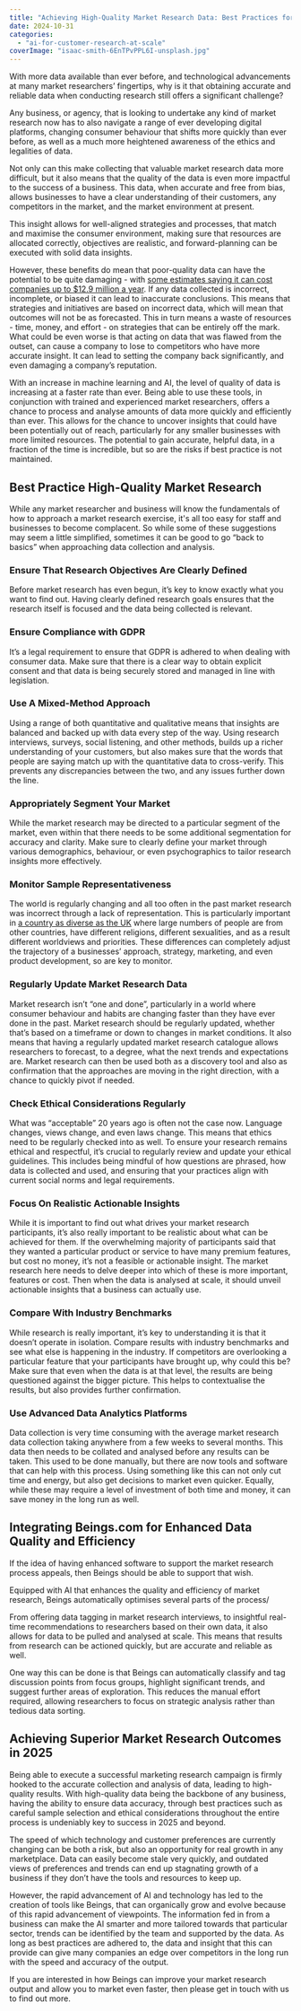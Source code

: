 ```yaml
---
title: "Achieving High-Quality Market Research Data: Best Practices for 2025"
date: 2024-10-31
categories: 
  - "ai-for-customer-research-at-scale"
coverImage: "isaac-smith-6EnTPvPPL6I-unsplash.jpg"
---
```


With more data available than ever before, and technological advancements at many market researchers’ fingertips, why is it that obtaining accurate and reliable data when conducting research still offers a significant challenge?

Any business, or agency, that is looking to undertake any kind of market research now has to also navigate a range of ever developing digital platforms, changing consumer behaviour that shifts more quickly than ever before, as well as a much more heightened awareness of the ethics and legalities of data. 

Not only can this make collecting that valuable market research data more difficult, but it also means that the quality of the data is even more impactful to the success of a business. This data, when accurate and free from bias, allows businesses to have a clear understanding of their customers, any competitors in the market, and the market environment at present.

This insight allows for well-aligned strategies and processes, that match and maximise the consumer environment, making sure that resources are allocated correctly, objectives are realistic, and forward-planning can be executed with solid data insights. 

However, these benefits do mean that poor-quality data can have the potential to be quite damaging - with [some estimates saying it can cost companies up to $12.9 million a year](https://www.gov.uk/government/news/hidden-costs-of-poor-data-quality). If any data collected is incorrect, incomplete, or biased it can lead to inaccurate conclusions. This means that strategies and initiatives are based on incorrect data, which will mean that outcomes will not be as forecasted. This in turn means a waste of resources - time, money, and effort - on strategies that can be entirely off the mark. What could be even worse is that acting on data that was flawed from the outset, can cause a company to lose to competitors who have more accurate insight. It can lead to setting the company back significantly, and even damaging a company’s reputation. 

With an increase in machine learning and AI, the level of quality of data is increasing at a faster rate than ever. Being able to use these tools, in conjunction with trained and experienced market researchers, offers a chance to process and analyse amounts of data more quickly and efficiently than ever. This allows for the chance to uncover insights that could have been potentially out of reach, particularly for any smaller businesses with more limited resources. The potential to gain accurate, helpful data, in a fraction of the time is incredible, but so are the risks if best practice is not maintained.

## Best Practice High-Quality Market Research

While any market researcher and business will know the fundamentals of how to approach a market research exercise, it's all too easy for staff and businesses to become complacent. So while some of these suggestions may seem a little simplified, sometimes it can be good to go “back to basics” when approaching data collection and analysis. 

### Ensure That Research Objectives Are Clearly Defined

Before market research has even begun, it’s key to know exactly what you want to find out. Having clearly defined research goals ensures that the research itself is focused and the data being collected is relevant. 

### Ensure Compliance with GDPR 

It’s a legal requirement to ensure that GDPR is adhered to when dealing with consumer data. Make sure that there is a clear way to obtain explicit consent and that data is being securely stored and managed in line with legislation. 

### Use A Mixed-Method Approach

Using a range of both quantitative and qualitative means that insights are balanced and backed up with data every step of the way. Using research interviews, surveys, social listening, and other methods, builds up a richer understanding of your customers, but also makes sure that the words that people are saying match up with the quantitative data to cross-verify. This prevents any discrepancies between the two, and any issues further down the line. 

### Appropriately Segment Your Market

While the market research may be directed to a particular segment of the market, even within that there needs to be some additional segmentation for accuracy and clarity. Make sure to clearly define your market through various demographics, behaviour, or even psychographics to tailor research insights more effectively.

### Monitor Sample Representativeness

The world is regularly changing and all too often in the past market research was incorrect through a lack of representation. This is particularly important in [a country as diverse as the UK](https://commonslibrary.parliament.uk/data-tools-and-resources/2021-census-results/?_gl=1*1xaookn*_up*MQ..*_ga*ODU4NjcwNjQ0LjE3MjQxMzU3MzA.*_ga_14RSNY7L8B*MTcyNDEzNTcyOS4xLjAuMTcyNDEzNTcyOS4wLjAuMA..#heading-1) where large numbers of people are from other countries, have different religions, different sexualities, and as a result different worldviews and priorities. These differences can completely adjust the trajectory of a businesses’ approach, strategy, marketing, and even product development, so are key to monitor. 

### Regularly Update Market Research Data

Market research isn’t “one and done”, particularly in a world where consumer behaviour and habits are changing faster than they have ever done in the past. Market research should be regularly updated, whether that’s based on a timeframe or down to changes in market conditions. It also means that having a regularly updated market research catalogue allows researchers to forecast, to a degree, what the next trends and expectations are. Market research can then be used both as a discovery tool and also as confirmation that the approaches are moving in the right direction, with a chance to quickly pivot if needed. 

### Check Ethical Considerations Regularly

What was “acceptable” 20 years ago is often not the case now. Language changes, views change, and even laws change. This means that ethics need to be regularly checked into as well. To ensure your research remains ethical and respectful, it’s crucial to regularly review and update your ethical guidelines. This includes being mindful of how questions are phrased, how data is collected and used, and ensuring that your practices align with current social norms and legal requirements. 

### Focus On Realistic Actionable Insights

While it is important to find out what drives your market research participants, it’s also really important to be realistic about what can be achieved for them. If the overwhelming majority of participants said that they wanted a particular product or service to have many premium features, but cost no money, it’s not a feasible or actionable insight. The market research here needs to delve deeper into which of these is more important, features or cost. Then when the data is analysed at scale, it should unveil actionable insights that a business can actually use. 

### Compare With Industry Benchmarks

While research is really important, it’s key to understanding it is that it doesn’t operate in isolation. Compare results with industry benchmarks and see what else is happening in the industry. If competitors are overlooking a particular feature that your participants have brought up, why could this be? Make sure that even when the data is at that level, the results are being questioned against the bigger picture. This helps to contextualise the results, but also provides further confirmation. 

### Use Advanced Data Analytics Platforms

Data collection is very time consuming with the average market research data collection taking anywhere from a few weeks to several months. This data then needs to be collated and analysed before any results can be taken. This used to be done manually, but there are now tools and software that can help with this process. Using something like this can not only cut time and energy, but also get decisions to market even quicker. Equally, while these may require a level of investment of both time and money, it can save money in the long run as well. 

## Integrating Beings.com for Enhanced Data Quality and Efficiency

If the idea of having enhanced software to support the market research process appeals, then Beings should be able to support that wish.

Equipped with AI that enhances the quality and efficiency of market research, Beings automatically optimises several parts of the process/

From offering data tagging in market research interviews, to insightful real-time recommendations to researchers based on their own data, it also allows for data to be pulled and analysed at scale. This means that results from research can be actioned quickly, but are accurate and reliable as well. 

One way this can be done is that Beings can automatically classify and tag discussion points from focus groups, highlight significant trends, and suggest further areas of exploration. This reduces the manual effort required, allowing researchers to focus on strategic analysis rather than tedious data sorting.

## Achieving Superior Market Research Outcomes in 2025

Being able to execute a successful marketing research campaign is firmly hooked to the accurate collection and analysis of data, leading to high-quality results. With high-quality data being the backbone of any business, having the ability to ensure data accuracy, through best practices such as careful sample selection and ethical considerations throughout the entire process is undeniably key to success in 2025 and beyond. 

The speed of which technology and customer preferences are currently changing can be both a risk, but also an opportunity for real growth in any marketplace. Data can easily become stale very quickly, and outdated views of preferences and trends can end up stagnating growth of a business if they don’t have the tools and resources to keep up. 

However, the rapid advancement of AI and technology has led to the creation of tools like Beings, that can organically grow and evolve because of this rapid advancement of viewpoints. The information fed in from a business can make the AI smarter and more tailored towards that particular sector, trends can be identified by the team and supported by the data. As long as best practices are adhered to, the data and insight that this can provide can give many companies an edge over competitors in the long run with the speed and accuracy of the output. 

If you are interested in how Beings can improve your market research output and allow you to market even faster, then please get in touch with us to find out more.
